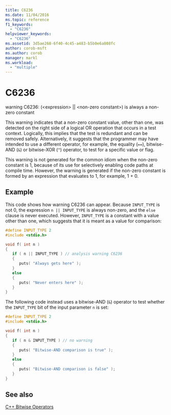 ```yaml
---
title: C6236
ms.date: 11/04/2016
ms.topic: reference
f1_keywords:
  - "C6236"
helpviewer_keywords:
  - "C6236"
ms.assetid: 3d5ae268-6f40-4c45-a483-b5b0e6a808fc
author: corob-msft
ms.author: corob
manager: markl
ms.workload:
  - "multiple"
---
```

# C6236
warning C6236: (\<expression> &#124;&#124; \<non-zero constant>) is always a non-zero constant

 This warning indicates that a non-zero constant value, other than one, was detected on the right side of a logical OR operation that occurs in a test context. Logically, this implies that the test is redundant and can be removed safely. Alternatively, it suggests that the programmer may have intended to use a different operator, for example, the equality (`==`), bitwise-AND (`&`) or bitwise-XOR (`^`) operator, to test for a specific value or flag.

 This warning is not generated for the common idiom when the non-zero constant is 1, because of its use for selectively enabling code paths at compile time. However, the warning is generated if the non-zero constant is formed by an expression that evaluates to 1, for example, 1 + 0.

## Example
 This code shows how warning C6236 can appear. Because `INPUT_TYPE` is not 0, the expression `n || INPUT_TYPE` is always non-zero, and the `else` clause is never executed. However, `INPUT_TYPE` is a constant with a value other than one, which suggests that it is meant as a value for comparison:

```cpp
#define INPUT_TYPE 2
#include <stdio.h>

void f( int n )
{
   if ( n || INPUT_TYPE ) // analysis warning C6236
   {
      puts( "Always gets here" );
   }
   else
   {
      puts( "Never enters here" );
   }
}
```

 The following code instead uses a bitwise-AND (`&`) operator to test whether the `INPUT_TYPE` bit of the input parameter `n` is set:

```cpp
#define INPUT_TYPE 2
#include <stdio.h>

void f( int n )
{
   if ( n & INPUT_TYPE ) // no warning
   {
      puts( "Bitwise-AND comparison is true" );
   }
   else
   {
      puts( "Bitwise-AND comparison is false" );
   }
}
```

## See also
 [C++ Bitwise Operators](https://www.microsoft.com/download/details.aspx?id=55979)
